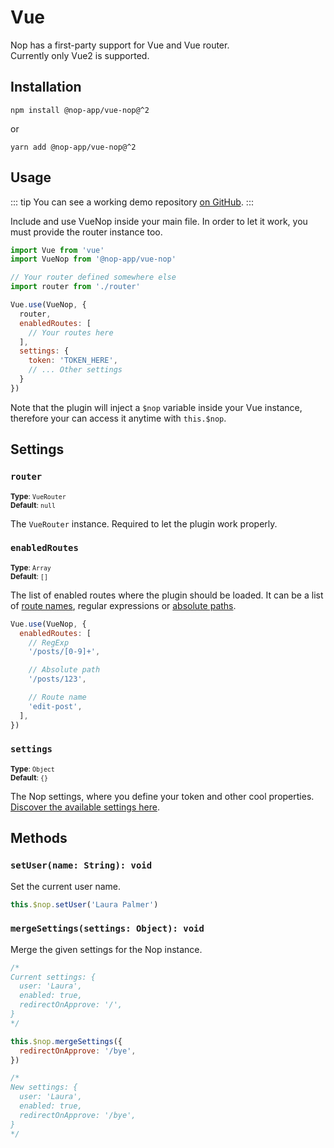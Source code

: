 # Vue

Nop has a first-party support for Vue and Vue router.  
Currently only Vue2 is supported.

## Installation

```shell
npm install @nop-app/vue-nop@^2
```

or

```shell
yarn add @nop-app/vue-nop@^2
```

## Usage

::: tip
You can see a working demo repository [on GitHub](https://github.com/nop-app/demo-vue-router).
:::

Include and use VueNop inside your main file. In order to let it work, you must provide the router instance too.

```js
import Vue from 'vue'
import VueNop from '@nop-app/vue-nop'

// Your router defined somewhere else
import router from './router'

Vue.use(VueNop, {
  router,
  enabledRoutes: [
    // Your routes here
  ],
  settings: {
    token: 'TOKEN_HERE',
    // ... Other settings
  }
})
```

Note that the plugin will inject a `$nop` variable inside your Vue instance, therefore your can access it anytime with `this.$nop`.

## Settings

### `router`

<small>**Type**: `VueRouter`</small>  
<small>**Default**: `null`</small>  

The `VueRouter` instance. Required to let the plugin work properly.

### `enabledRoutes`

<small>**Type**: `Array`</small>  
<small>**Default**: `[]`</small>  

The list of enabled routes where the plugin should be loaded. It can be a list of [route names](https://router.vuejs.org/guide/essentials/named-routes.html), regular expressions or [absolute paths](https://router.vuejs.org/api/#route-object-properties).

```js
Vue.use(VueNop, {
  enabledRoutes: [
    // RegExp
    '/posts/[0-9]+',

    // Absolute path
    '/posts/123',

    // Route name
    'edit-post',
  ],
})
```

### `settings`

<small>**Type**: `Object`</small>  
<small>**Default**: `{}`</small>  

The Nop settings, where you define your token and other cool properties. [Discover the available settings here](/usage/settings/).

## Methods

### `setUser(name: String): void`

Set the current user name.

```js
this.$nop.setUser('Laura Palmer')
```

### `mergeSettings(settings: Object): void`

Merge the given settings for the Nop instance.

```js
/*
Current settings: {
  user: 'Laura',
  enabled: true,
  redirectOnApprove: '/',
}
*/

this.$nop.mergeSettings({
  redirectOnApprove: '/bye',
})

/*
New settings: {
  user: 'Laura',
  enabled: true,
  redirectOnApprove: '/bye',
}
*/
```
